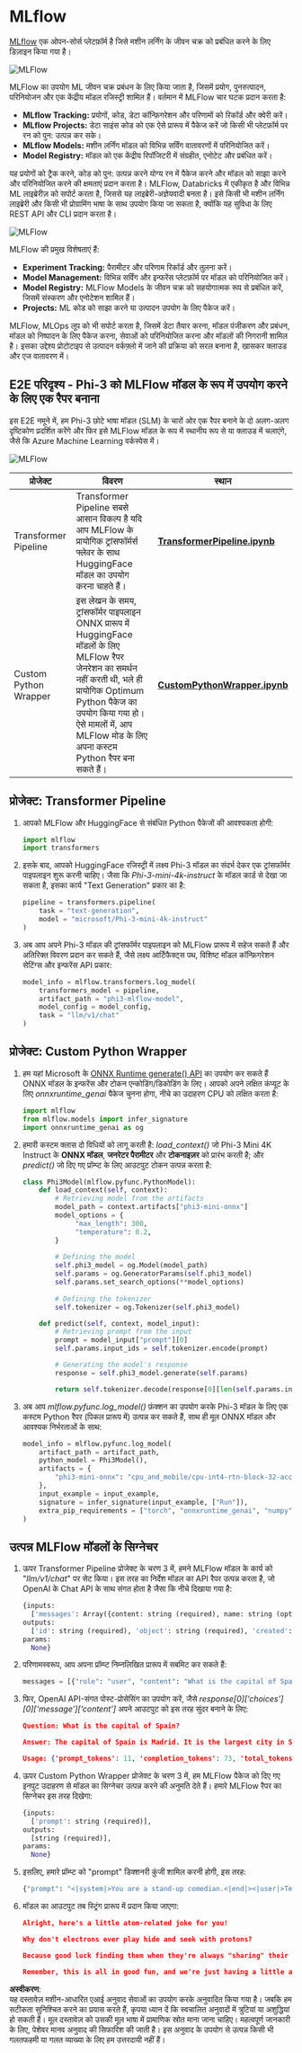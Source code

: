 # MLflow

[MLflow](https://mlflow.org/) एक ओपन-सोर्स प्लेटफ़ॉर्म है जिसे मशीन लर्निंग के जीवन चक्र को प्रबंधित करने के लिए डिज़ाइन किया गया है।

![MLFlow](../../../../../../translated_images/MlFlowmlops.e5d74ef39e988d267f5da3174105d728e556b25cee7d686689174acb1f07a11a.hi.png)

MLFlow का उपयोग ML जीवन चक्र प्रबंधन के लिए किया जाता है, जिसमें प्रयोग, पुनरुत्पादन, परिनियोजन और एक केंद्रीय मॉडल रजिस्ट्री शामिल हैं। वर्तमान में MLFlow चार घटक प्रदान करता है:

- **MLflow Tracking:** प्रयोगों, कोड, डेटा कॉन्फ़िगरेशन और परिणामों को रिकॉर्ड और क्वेरी करें।
- **MLflow Projects:** डेटा साइंस कोड को एक ऐसे प्रारूप में पैकेज करें जो किसी भी प्लेटफ़ॉर्म पर रन को पुन: उत्पन्न कर सके।
- **MLflow Models:** मशीन लर्निंग मॉडल को विभिन्न सर्विंग वातावरणों में परिनियोजित करें।
- **Model Registry:** मॉडल को एक केंद्रीय रिपॉजिटरी में संग्रहीत, एनोटेट और प्रबंधित करें।

यह प्रयोगों को ट्रैक करने, कोड को पुन: उत्पन्न करने योग्य रन में पैकेज करने और मॉडल को साझा करने और परिनियोजित करने की क्षमताएं प्रदान करता है। MLFlow, Databricks में एकीकृत है और विभिन्न ML लाइब्रेरीज़ को सपोर्ट करता है, जिससे यह लाइब्रेरी-अज्ञेयवादी बनता है। इसे किसी भी मशीन लर्निंग लाइब्रेरी और किसी भी प्रोग्रामिंग भाषा के साथ उपयोग किया जा सकता है, क्योंकि यह सुविधा के लिए REST API और CLI प्रदान करता है।

![MLFlow](../../../../../../translated_images/MLflow2.74e3f1a430b83b5379854d81f4d2d125b6e5a0f35f46b57625761d1f0597bc53.hi.png)

MLFlow की प्रमुख विशेषताएं हैं:

- **Experiment Tracking:** पैरामीटर और परिणाम रिकॉर्ड और तुलना करें।
- **Model Management:** विभिन्न सर्विंग और इन्फरेंस प्लेटफ़ॉर्म पर मॉडल को परिनियोजित करें।
- **Model Registry:** MLFlow Models के जीवन चक्र को सहयोगात्मक रूप से प्रबंधित करें, जिसमें संस्करण और एनोटेशन शामिल हैं।
- **Projects:** ML कोड को साझा करने या उत्पादन उपयोग के लिए पैकेज करें।

MLFlow, MLOps लूप को भी सपोर्ट करता है, जिसमें डेटा तैयार करना, मॉडल पंजीकरण और प्रबंधन, मॉडल को निष्पादन के लिए पैकेज करना, सेवाओं को परिनियोजित करना और मॉडलों की निगरानी शामिल है। इसका उद्देश्य प्रोटोटाइप से उत्पादन वर्कफ़्लो में जाने की प्रक्रिया को सरल बनाना है, खासकर क्लाउड और एज वातावरण में।

## E2E परिदृश्य - Phi-3 को MLFlow मॉडल के रूप में उपयोग करने के लिए एक रैपर बनाना

इस E2E नमूने में, हम Phi-3 छोटे भाषा मॉडल (SLM) के चारों ओर एक रैपर बनाने के दो अलग-अलग दृष्टिकोण प्रदर्शित करेंगे और फिर इसे MLFlow मॉडल के रूप में स्थानीय रूप से या क्लाउड में चलाएंगे, जैसे कि Azure Machine Learning वर्कस्पेस में।

![MLFlow](../../../../../../translated_images/MlFlow1.03b29de8b4a8f3706a3e7b229c94a81ece6e3ba983c78592ed332f3ef6efcfe0.hi.png)

| प्रोजेक्ट | विवरण | स्थान |
| ------------ | ----------- | -------- |
| Transformer Pipeline | Transformer Pipeline सबसे आसान विकल्प है यदि आप MLFlow के प्रायोगिक ट्रांसफॉर्मर्स फ्लेवर के साथ HuggingFace मॉडल का उपयोग करना चाहते हैं। | [**TransformerPipeline.ipynb**](../../../../../../code/06.E2E/E2E_Phi-3-MLflow_TransformerPipeline.ipynb) |
| Custom Python Wrapper | इस लेखन के समय, ट्रांसफॉर्मर पाइपलाइन ONNX प्रारूप में HuggingFace मॉडलों के लिए MLFlow रैपर जेनरेशन का समर्थन नहीं करती थी, भले ही प्रायोगिक Optimum Python पैकेज का उपयोग किया गया हो। ऐसे मामलों में, आप MLFlow मोड के लिए अपना कस्टम Python रैपर बना सकते हैं। | [**CustomPythonWrapper.ipynb**](../../../../../../code/06.E2E/E2E_Phi-3-MLflow_CustomPythonWrapper.ipynb) |

## प्रोजेक्ट: Transformer Pipeline

1. आपको MLFlow और HuggingFace से संबंधित Python पैकेजों की आवश्यकता होगी:

    ``` Python
    import mlflow
    import transformers
    ```

2. इसके बाद, आपको HuggingFace रजिस्ट्री में लक्ष्य Phi-3 मॉडल का संदर्भ देकर एक ट्रांसफॉर्मर पाइपलाइन शुरू करनी चाहिए। जैसा कि _Phi-3-mini-4k-instruct_ के मॉडल कार्ड से देखा जा सकता है, इसका कार्य "Text Generation" प्रकार का है:

    ``` Python
    pipeline = transformers.pipeline(
        task = "text-generation",
        model = "microsoft/Phi-3-mini-4k-instruct"
    )
    ```

3. अब आप अपने Phi-3 मॉडल की ट्रांसफॉर्मर पाइपलाइन को MLFlow प्रारूप में सहेज सकते हैं और अतिरिक्त विवरण प्रदान कर सकते हैं, जैसे लक्ष्य आर्टिफैक्ट्स पथ, विशिष्ट मॉडल कॉन्फ़िगरेशन सेटिंग्स और इन्फरेंस API प्रकार:

    ``` Python
    model_info = mlflow.transformers.log_model(
        transformers_model = pipeline,
        artifact_path = "phi3-mlflow-model",
        model_config = model_config,
        task = "llm/v1/chat"
    )
    ```

## प्रोजेक्ट: Custom Python Wrapper

1. हम यहां Microsoft के [ONNX Runtime generate() API](https://github.com/microsoft/onnxruntime-genai) का उपयोग कर सकते हैं ONNX मॉडल के इन्फरेंस और टोकन एन्कोडिंग/डिकोडिंग के लिए। आपको अपने लक्षित कंप्यूट के लिए _onnxruntime_genai_ पैकेज चुनना होगा, नीचे का उदाहरण CPU को लक्षित करता है:

    ``` Python
    import mlflow
    from mlflow.models import infer_signature
    import onnxruntime_genai as og
    ```

1. हमारी कस्टम क्लास दो विधियों को लागू करती है: _load_context()_ जो Phi-3 Mini 4K Instruct के **ONNX मॉडल**, **जनरेटर पैरामीटर** और **टोकनाइज़र** को प्रारंभ करती है; और _predict()_ जो दिए गए प्रॉम्प्ट के लिए आउटपुट टोकन उत्पन्न करता है:

    ``` Python
    class Phi3Model(mlflow.pyfunc.PythonModel):
        def load_context(self, context):
            # Retrieving model from the artifacts
            model_path = context.artifacts["phi3-mini-onnx"]
            model_options = {
                 "max_length": 300,
                 "temperature": 0.2,         
            }
        
            # Defining the model
            self.phi3_model = og.Model(model_path)
            self.params = og.GeneratorParams(self.phi3_model)
            self.params.set_search_options(**model_options)
            
            # Defining the tokenizer
            self.tokenizer = og.Tokenizer(self.phi3_model)
    
        def predict(self, context, model_input):
            # Retrieving prompt from the input
            prompt = model_input["prompt"][0]
            self.params.input_ids = self.tokenizer.encode(prompt)
    
            # Generating the model's response
            response = self.phi3_model.generate(self.params)
    
            return self.tokenizer.decode(response[0][len(self.params.input_ids):])
    ```

1. अब आप _mlflow.pyfunc.log_model()_ फ़ंक्शन का उपयोग करके Phi-3 मॉडल के लिए एक कस्टम Python रैपर (पिकल प्रारूप में) उत्पन्न कर सकते हैं, साथ ही मूल ONNX मॉडल और आवश्यक निर्भरताओं के साथ:

    ``` Python
    model_info = mlflow.pyfunc.log_model(
        artifact_path = artifact_path,
        python_model = Phi3Model(),
        artifacts = {
            "phi3-mini-onnx": "cpu_and_mobile/cpu-int4-rtn-block-32-acc-level-4",
        },
        input_example = input_example,
        signature = infer_signature(input_example, ["Run"]),
        extra_pip_requirements = ["torch", "onnxruntime_genai", "numpy"],
    )
    ```

## उत्पन्न MLFlow मॉडलों के सिग्नेचर

1. ऊपर Transformer Pipeline प्रोजेक्ट के चरण 3 में, हमने MLFlow मॉडल के कार्य को "_llm/v1/chat_" पर सेट किया। इस तरह का निर्देश मॉडल का API रैपर उत्पन्न करता है, जो OpenAI के Chat API के साथ संगत होता है जैसा कि नीचे दिखाया गया है:

    ``` Python
    {inputs: 
      ['messages': Array({content: string (required), name: string (optional), role: string (required)}) (required), 'temperature': double (optional), 'max_tokens': long (optional), 'stop': Array(string) (optional), 'n': long (optional), 'stream': boolean (optional)],
    outputs: 
      ['id': string (required), 'object': string (required), 'created': long (required), 'model': string (required), 'choices': Array({finish_reason: string (required), index: long (required), message: {content: string (required), name: string (optional), role: string (required)} (required)}) (required), 'usage': {completion_tokens: long (required), prompt_tokens: long (required), total_tokens: long (required)} (required)],
    params: 
      None}
    ```

1. परिणामस्वरूप, आप अपना प्रॉम्प्ट निम्नलिखित प्रारूप में सबमिट कर सकते हैं:

    ``` Python
    messages = [{"role": "user", "content": "What is the capital of Spain?"}]
    ```

1. फिर, OpenAI API-संगत पोस्ट-प्रोसेसिंग का उपयोग करें, जैसे _response[0][‘choices’][0][‘message’][‘content’]_ अपने आउटपुट को इस तरह सुंदर बनाने के लिए:

    ``` JSON
    Question: What is the capital of Spain?
    
    Answer: The capital of Spain is Madrid. It is the largest city in Spain and serves as the political, economic, and cultural center of the country. Madrid is located in the center of the Iberian Peninsula and is known for its rich history, art, and architecture, including the Royal Palace, the Prado Museum, and the Plaza Mayor.
    
    Usage: {'prompt_tokens': 11, 'completion_tokens': 73, 'total_tokens': 84}
    ```

1. ऊपर Custom Python Wrapper प्रोजेक्ट के चरण 3 में, हम MLFlow पैकेज को दिए गए इनपुट उदाहरण से मॉडल का सिग्नेचर उत्पन्न करने की अनुमति देते हैं। हमारे MLFlow रैपर का सिग्नेचर इस तरह दिखेगा:

    ``` Python
    {inputs: 
      ['prompt': string (required)],
    outputs: 
      [string (required)],
    params: 
      None}
    ```

1. इसलिए, हमारे प्रॉम्प्ट को "prompt" डिक्शनरी कुंजी शामिल करनी होगी, इस तरह:

    ``` Python
    {"prompt": "<|system|>You are a stand-up comedian.<|end|><|user|>Tell me a joke about atom<|end|><|assistant|>",}
    ```

1. मॉडल का आउटपुट तब स्ट्रिंग प्रारूप में प्रदान किया जाएगा:

    ``` JSON
    Alright, here's a little atom-related joke for you!
    
    Why don't electrons ever play hide and seek with protons?
    
    Because good luck finding them when they're always "sharing" their electrons!
    
    Remember, this is all in good fun, and we're just having a little atomic-level humor!
    ```

**अस्वीकरण**:  
यह दस्तावेज़ मशीन-आधारित एआई अनुवाद सेवाओं का उपयोग करके अनुवादित किया गया है। जबकि हम सटीकता सुनिश्चित करने का प्रयास करते हैं, कृपया ध्यान दें कि स्वचालित अनुवादों में त्रुटियां या अशुद्धियां हो सकती हैं। मूल दस्तावेज़ को उसकी मूल भाषा में प्रामाणिक स्रोत माना जाना चाहिए। महत्वपूर्ण जानकारी के लिए, पेशेवर मानव अनुवाद की सिफारिश की जाती है। इस अनुवाद के उपयोग से उत्पन्न किसी भी गलतफहमी या गलत व्याख्या के लिए हम उत्तरदायी नहीं हैं।